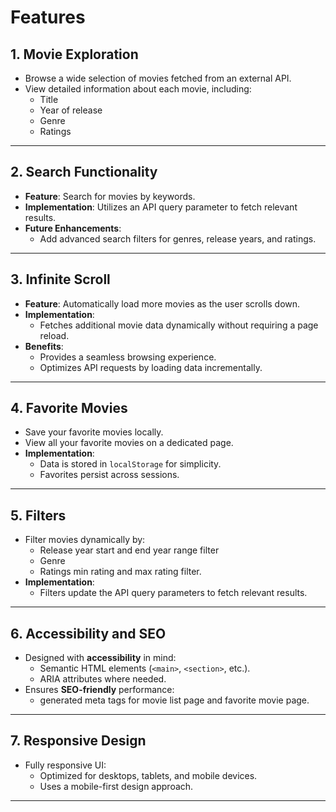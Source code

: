 # Features

## 1. Movie Exploration
- Browse a wide selection of movies fetched from an external API.
- View detailed information about each movie, including:
  - Title
  - Year of release
  - Genre
  - Ratings

---

## 2. Search Functionality
- **Feature**: Search for movies by keywords.
- **Implementation**: Utilizes an API query parameter to fetch relevant results.
- **Future Enhancements**:
  - Add advanced search filters for genres, release years, and ratings.

---

## 3. Infinite Scroll
- **Feature**: Automatically load more movies as the user scrolls down.
- **Implementation**:
  - Fetches additional movie data dynamically without requiring a page reload.
- **Benefits**:
  - Provides a seamless browsing experience.
  - Optimizes API requests by loading data incrementally.
---

## 4. Favorite Movies
- Save your favorite movies locally.
- View all your favorite movies on a dedicated page.
- **Implementation**:
  - Data is stored in `localStorage` for simplicity.
  - Favorites persist across sessions.

---

## 5. Filters
- Filter movies dynamically by:
  - Release year start and end year range filter
  - Genre
  - Ratings min rating and max rating filter.
- **Implementation**:
  - Filters update the API query parameters to fetch relevant results.

---

## 6. Accessibility and SEO
- Designed with **accessibility** in mind:
  - Semantic HTML elements (`<main>`, `<section>`, etc.).
  - ARIA attributes where needed.
- Ensures **SEO-friendly** performance:
  - generated meta tags for movie list page and favorite movie page.

---

## 7. Responsive Design
- Fully responsive UI:
  - Optimized for desktops, tablets, and mobile devices.
  - Uses a mobile-first design approach.

---

